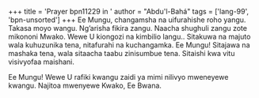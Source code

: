 +++
title = 'Prayer bpn11229 in '
author = "Abdu'l-Bahá"
tags = ['lang-99', 'bpn-unsorted']
+++
Ee Mungu, changamsha na uifurahishe roho yangu.  Takasa moyo wangu.  Ng’arisha fikira zangu. Naacha shughuli zangu zote mikononi Mwako.   Wewe U kiongozi na kimbilio langu..  Sitakuwa na majuto wala kuhuzunika tena, nitafurahi na kuchangamka.  Ee Mungu!  Sitajawa na mashaka tena, wala sitaacha taabu zinisumbue tena.  Sitaishi kwa vitu visivyofaa maishani. 

Ee Mungu! Wewe U rafiki kwangu zaidi ya mimi nilivyo mweneyewe kwangu. Najitoa mwenyewe Kwako, Ee Bwana.
